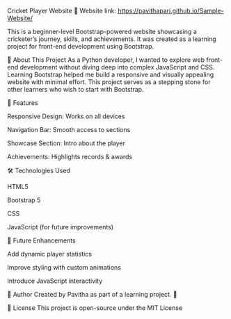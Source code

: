 Cricket Player Website 🏏
Website link: https://pavithapari.github.io/Sample-Website/

This is a beginner-level Bootstrap-powered website showcasing a cricketer’s journey, skills, and achievements. It was created as a learning project for front-end development using Bootstrap.

🚀 About This Project
As a Python developer, I wanted to explore web front-end development without diving deep into complex JavaScript and CSS. Learning Bootstrap helped me build a responsive and visually appealing website with minimal effort. This project serves as a stepping stone for other learners who wish to start with Bootstrap.

🔧 Features

Responsive Design: Works on all devices

Navigation Bar: Smooth access to sections

Showcase Section: Intro about the player

Achievements: Highlights records & awards

🛠 Technologies Used

HTML5

Bootstrap 5

CSS

JavaScript (for future improvements)

🎯 Future Enhancements

Add dynamic player statistics

Improve styling with custom animations

Introduce JavaScript interactivity

👤 Author
Created by Pavitha as part of a learning project. 🚀

📜 License
This project is open-source under the MIT License

